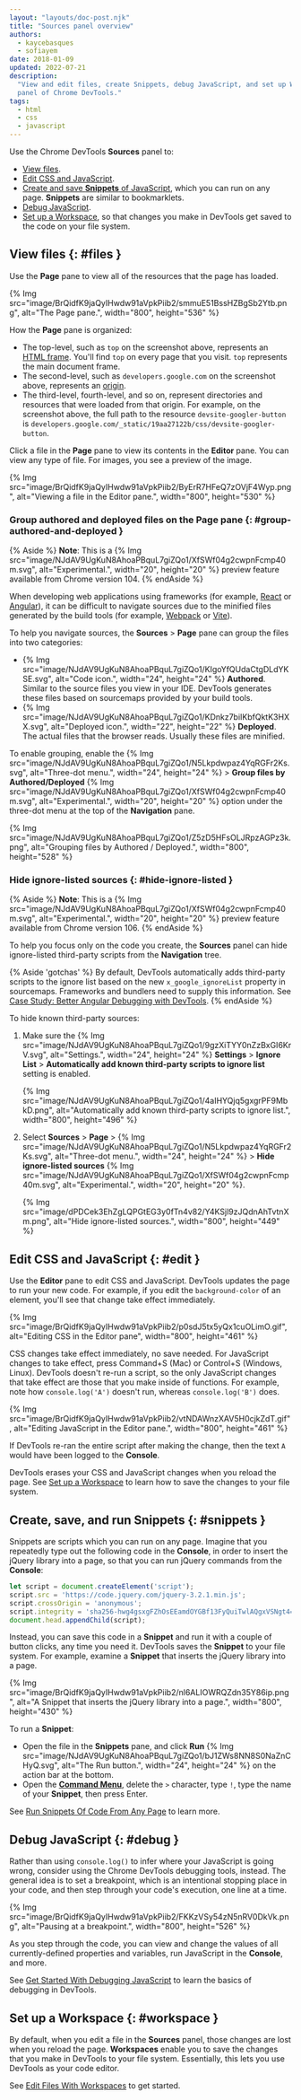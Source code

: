 ```yaml
---
layout: "layouts/doc-post.njk"
title: "Sources panel overview"
authors:
  - kaycebasques
  - sofiayem
date: 2018-01-09
updated: 2022-07-21
description:
  "View and edit files, create Snippets, debug JavaScript, and set up Workspaces in the Sources
  panel of Chrome DevTools."
tags:
  - html
  - css
  - javascript
---
```


Use the Chrome DevTools **Sources** panel to:

- [View files][1].
- [Edit CSS and JavaScript][2].
- [Create and save **Snippets** of JavaScript][3], which you can run on any page. **Snippets** are
  similar to bookmarklets.
- [Debug JavaScript][4].
- [Set up a Workspace][5], so that changes you make in DevTools get saved to the code on your file
  system.

## View files {: #files }

Use the **Page** pane to view all of the resources that the page has loaded.

{% Img src="image/BrQidfK9jaQyIHwdw91aVpkPiib2/smmuE51BssHZBgSb2Ytb.png", alt="The Page pane.", width="800", height="536" %}

How the **Page** pane is organized:

- The top-level, such as `top` on the screenshot above, represents an [HTML frame][6]. You'll find `top` on
  every page that you visit. `top` represents the main document frame.
- The second-level, such as `developers.google.com` on the screenshot above, represents an [origin][7].
- The third-level, fourth-level, and so on, represent directories and resources that were loaded
  from that origin. For example, on the screenshot above, the full path to the resource 
  `devsite-googler-button` is `developers.google.com/_static/19aa27122b/css/devsite-googler-button`.

Click a file in the **Page** pane to view its contents in the **Editor** pane. You can view any type
of file. For images, you see a preview of the image.

{% Img src="image/BrQidfK9jaQyIHwdw91aVpkPiib2/ByErR7HFeQ7zOVjF4Wyp.png", alt="Viewing a file in the Editor pane.", width="800", height="530" %}

### Group authored and deployed files on the Page pane {: #group-authored-and-deployed }

{% Aside %}
**Note**: This is a {% Img src="image/NJdAV9UgKuN8AhoaPBquL7giZQo1/XfSWf04g2cwpnFcmp40m.svg", alt="Experimental.", width="20", height="20" %} preview feature available from Chrome version 104.
{% endAside %}

When developing web applications using frameworks (for example, [React](https://reactjs.org/) or [Angular](https://angular.io/)), it can be difficult to navigate sources due to the minified files generated by the build tools (for example, [Webpack](https://webpack.js.org/) or [Vite](https://vitejs.dev/)).

To help you navigate sources, the **Sources** > **Page** pane can group the files into two categories:

- {% Img src="image/NJdAV9UgKuN8AhoaPBquL7giZQo1/KIgoYfQUdaCtgDLdYKSE.svg", alt="Code icon.", width="24", height="24" %} **Authored**. Similar to the source files you view in your IDE. DevTools generates these files based on sourcemaps provided by your build tools.
- {% Img src="image/NJdAV9UgKuN8AhoaPBquL7giZQo1/KDnkz7biIKbfQktK3HXX.svg", alt="Deployed icon.", width="22", height="22" %} **Deployed**. The actual files that the browser reads. Usually these files are minified.

To enable grouping, enable the {% Img src="image/NJdAV9UgKuN8AhoaPBquL7giZQo1/N5Lkpdwpaz4YqRGFr2Ks.svg", alt="Three-dot menu.", width="24", height="24" %} > **Group files by Authored/Deployed** {% Img src="image/NJdAV9UgKuN8AhoaPBquL7giZQo1/XfSWf04g2cwpnFcmp40m.svg", alt="Experimental.", width="20", height="20" %} option under the three-dot menu at the top of the **Navigation** pane.

{% Img src="image/NJdAV9UgKuN8AhoaPBquL7giZQo1/Z5zD5HFsOLJRpzAGPz3k.png", alt="Grouping files by Authored / Deployed.", width="800", height="528" %}

### Hide ignore-listed sources {: #hide-ignore-listed }

{% Aside %}
**Note**: This is a {% Img src="image/NJdAV9UgKuN8AhoaPBquL7giZQo1/XfSWf04g2cwpnFcmp40m.svg", alt="Experimental.", width="20", height="20" %} preview feature available from Chrome version 106.
{% endAside %}

To help you focus only on the code you create, the **Sources** panel can hide ignore-listed third-party scripts from the **Navigation** tree.

{% Aside 'gotchas' %}
By default, DevTools automatically adds third-party scripts to the ignore list based on the new `x_google_ignoreList` property in sourcemaps. Frameworks and bundlers need to supply this information. See [Case Study: Better Angular Debugging with DevTools](/blog/devtools-better-angular-debugging/#x_google_ignorelist-in-angular).
{% endAside %}

To hide known third-party sources:

1. Make sure the {% Img src="image/NJdAV9UgKuN8AhoaPBquL7giZQo1/9gzXiTYY0nZzBxGI6KrV.svg", alt="Settings.", width="24", height="24" %} **Settings** > **Ignore List** > **Automatically add known third-party scripts to ignore list** setting is enabled.

   {% Img src="image/NJdAV9UgKuN8AhoaPBquL7giZQo1/4aIHYQjq5gxgrPF9MbkD.png", alt="Automatically add known third-party scripts to ignore list.", width="800", height="496" %}

1. Select **Sources** > **Page** > {% Img src="image/NJdAV9UgKuN8AhoaPBquL7giZQo1/N5Lkpdwpaz4YqRGFr2Ks.svg", alt="Three-dot menu.", width="24", height="24" %} > **Hide ignore-listed sources** {% Img src="image/NJdAV9UgKuN8AhoaPBquL7giZQo1/XfSWf04g2cwpnFcmp40m.svg", alt="Experimental.", width="20", height="20" %}.

   {% Img src="image/dPDCek3EhZgLQPGtEG3y0fTn4v82/Y4KSjl9zJQdnAhTvtnXm.png", alt="Hide ignore-listed sources.", width="800", height="449" %}

## Edit CSS and JavaScript {: #edit }

Use the **Editor** pane to edit CSS and JavaScript. DevTools updates the page to run your new code.
For example, if you edit the `background-color` of an element, you'll see that change take effect
immediately.

{% Img src="image/BrQidfK9jaQyIHwdw91aVpkPiib2/p0sdJ5tx5yQx1cuOLimO.gif", alt="Editing CSS in the Editor pane", width="800", height="461" %}

CSS changes take effect immediately, no save needed. For JavaScript changes to take effect, press
Command+S (Mac) or Control+S (Windows, Linux). DevTools doesn't re-run a script, so the only
JavaScript changes that take effect are those that you make inside of functions. For example, note
 how `console.log('A')` doesn't run, whereas `console.log('B')` does.

{% Img src="image/BrQidfK9jaQyIHwdw91aVpkPiib2/vtNDAWnzXAV5H0cjkZdT.gif", alt="Editing JavaScript in the Editor pane.", width="800", height="461" %}

If DevTools re-ran the entire script after making the change, then the text `A` would have been logged to the
**Console**.

DevTools erases your CSS and JavaScript changes when you reload the page. See [Set up a
Workspace][8] to learn how to save the changes to your file system.

## Create, save, and run Snippets {: #snippets }

Snippets are scripts which you can run on any page. Imagine that you repeatedly type out the
following code in the **Console**, in order to insert the jQuery library into a page, so that you
can run jQuery commands from the **Console**:

```js
let script = document.createElement('script');
script.src = 'https://code.jquery.com/jquery-3.2.1.min.js';
script.crossOrigin = 'anonymous';
script.integrity = 'sha256-hwg4gsxgFZhOsEEamdOYGBf13FyQuiTwlAQgxVSNgt4=';
document.head.appendChild(script);
```

Instead, you can save this code in a **Snippet** and run it with a couple of button clicks, any time
you need it. DevTools saves the **Snippet** to your file system. For example, examine a **Snippet**
that inserts the jQuery library into a page.

{% Img src="image/BrQidfK9jaQyIHwdw91aVpkPiib2/nl6ALIOWRQZdn35Y86ip.png", alt="A Snippet that inserts the jQuery library into a page.", width="800", height="430" %}

To run a **Snippet**:

- Open the file in the **Snippets** pane, and click **Run** {% Img src="image/NJdAV9UgKuN8AhoaPBquL7giZQo1/bJ1ZWs8NN8S0NaZnCHyQ.svg", alt="The Run button.", width="24", height="24" %} on the action bar at the bottom.
- Open the [**Command Menu**][9], delete the `>` character, type `!`, type the name of your
  **Snippet**, then press Enter.

See [Run Snippets Of Code From Any Page][10] to learn more.

## Debug JavaScript {: #debug }

Rather than using `console.log()` to infer where your JavaScript is going wrong, consider using the
Chrome DevTools debugging tools, instead. The general idea is to set a breakpoint, which is an
intentional stopping place in your code, and then step through your code's execution, one line at a
time.

{% Img src="image/BrQidfK9jaQyIHwdw91aVpkPiib2/FKKzVSy54zN5nRV0DkVk.png", alt="Pausing at a breakpoint.", width="800", height="526" %}

As you step through the code, you can view and change the values of all currently-defined
properties and variables, run JavaScript in the **Console**, and more.

See [Get Started With Debugging JavaScript][11] to learn the basics of debugging in DevTools.

## Set up a Workspace {: #workspace }

By default, when you edit a file in the **Sources** panel, those changes are lost when you reload
the page. **Workspaces** enable you to save the changes that you make in DevTools to your file
system. Essentially, this lets you use DevTools as your code editor.

See [Edit Files With Workspaces][12] to get started.

[1]: #files
[2]: #edit
[3]: #snippets
[4]: #debug
[5]: #workspace
[6]: https://www.w3.org/TR/html401/present/frames.html
[7]: https://html.spec.whatwg.org/multipage/origin.html#origin
[8]: #workspace
[9]: /docs/devtools/command-menu/
[10]: /docs/devtools/javascript/snippets
[11]: /docs/devtools/javascript
[12]: /docs/devtools/workspaces
